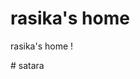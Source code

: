 <!DOCTYPE html>
<html>
<head>
  <title>Satara Polytechnic, Satara</title>
</head>
<body>
  <h1> rasika's home </h1>
  <p>rasika's home !</p>
</body>
</html>
# satara
